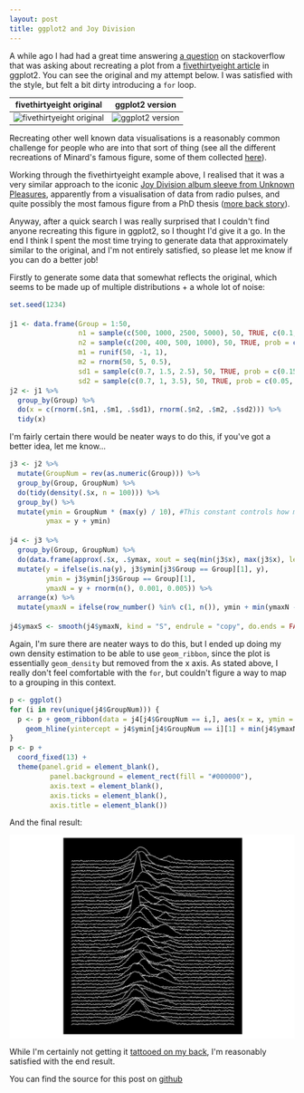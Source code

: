 ```yaml
---
layout: post
title: ggplot2 and Joy Division
---
```


A while ago I had had a great time answering [a question](http://stackoverflow.com/questions/33619980/spread-out-density-plots-with-ggplot/33620860#33620860) on stackoverflow that was asking about recreating a plot from a [fivethirtyeight article](http://fivethirtyeight.com/features/the-most-conservative-and-most-liberal-elite-law-schools/?ex_cid=538twitter) in ggplot2. You can see the original and my attempt below. I was satisfied with the style, but felt a bit dirty introducing a `for` loop.

fivethirtyeight original | ggplot2 version
|-------------------------|-------------------|
<img src="https://espnfivethirtyeight.files.wordpress.com/2014/12/roeder-feature-lawschools1.png?w=575" alt="fivethirtyeight original" style="height: 400px;"/> | <img src="http://i.stack.imgur.com/jT65k.png" alt="ggplot2 version" style="height: 400px;"/>

Recreating other well known data visualisations is a reasonably common challenge for people who are into that sort of thing (see all the different recreations of Minard's famous figure, some of them collected [here](http://www.datavis.ca/gallery/re-minard.php)).

Working through the fivethirtyeight example above, I realised that it was a very similar approach to the iconic [Joy Division album sleeve from Unknown Pleasures](https://en.wikipedia.org/wiki/Unknown_Pleasures), apparently from a visualisation of data from radio pulses, and quite possibly the most famous figure from a PhD thesis ([more back story](http://thecreatorsproject.vice.com/blog/the-story-behind-joy-divisions-iconic-iunknown-pleasuresi-album-cover)).

Anyway, after a quick search I was really surprised that I couldn't find anyone recreating this figure in ggplot2, so I thought I'd give it a go. In the end I think I spent the most time trying to generate data that approximately similar to the original, and I'm not entirely satisfied, so please let me know if you can do a better job!



Firstly to generate some data that somewhat reflects the original, which seems to be made up of multiple distributions + a whole lot of noise:


```r
set.seed(1234)

j1 <- data.frame(Group = 1:50, 
                 n1 = sample(c(500, 1000, 2500, 5000), 50, TRUE, c(0.1, 0.2, 0.4, 0.3)),
                 n2 = sample(c(200, 400, 500, 1000), 50, TRUE, prob = c(0.3, 0.5, 0.15, 0.05)),
                 m1 = runif(50, -1, 1),
                 m2 = rnorm(50, 5, 0.5),
                 sd1 = sample(c(0.7, 1.5, 2.5), 50, TRUE, prob = c(0.15, 0.5, 0.35)),
                 sd2 = sample(c(0.7, 1, 3.5), 50, TRUE, prob = c(0.05, 0.6, 0.35)))
j2 <- j1 %>% 
  group_by(Group) %>% 
  do(x = c(rnorm(.$n1, .$m1, .$sd1), rnorm(.$n2, .$m2, .$sd2))) %>% 
  tidy(x)
```

I'm fairly certain there would be neater ways to do this, if you've got a better idea, let me know...


```r
j3 <- j2 %>% 
  mutate(GroupNum = rev(as.numeric(Group))) %>% 
  group_by(Group, GroupNum) %>% 
  do(tidy(density(.$x, n = 100))) %>% 
  group_by() %>% 
  mutate(ymin = GroupNum * (max(y) / 10), #This constant controls how much overlap between groups there is
         ymax = y + ymin)

j4 <- j3 %>% 
  group_by(Group, GroupNum) %>% 
  do(data.frame(approx(.$x, .$ymax, xout = seq(min(j3$x), max(j3$x), length.out = 250)))) %>% 
  mutate(y = ifelse(is.na(y), j3$ymin[j3$Group == Group][1], y),
         ymin = j3$ymin[j3$Group == Group][1],
         ymaxN = y + rnorm(n(), 0.001, 0.005)) %>% 
  arrange(x) %>% 
  mutate(ymaxN = ifelse(row_number() %in% c(1, n()), ymin + min(ymaxN - ymin), ymaxN))

j4$ymaxS <- smooth(j4$ymaxN, kind = "S", endrule = "copy", do.ends = FALSE)
```

Again, I'm sure there are neater ways to do this, but I ended up doing my own density estimation to be able to use `geom_ribbon`, since the plot is essentially `geom_density` but removed from the x axis. As stated above, I really don't feel comfortable with the `for`, but couldn't figure a way to map to a grouping in this context.


```r
p <- ggplot()
for (i in rev(unique(j4$GroupNum))) {
  p <- p + geom_ribbon(data = j4[j4$GroupNum == i,], aes(x = x, ymin = ymin + min(j4$ymaxN - j4$ymin), ymax = ymaxS, group = GroupNum), colour = "#F0F0F0", fill = "black") +
    geom_hline(yintercept = j4$ymin[j4$GroupNum == i][1] + min(j4$ymaxN - j4$ymin), colour = "#000000")
}
p <- p + 
  coord_fixed(13) +
  theme(panel.grid = element_blank(),
          panel.background = element_rect(fill = "#000000"),
          axis.text = element_blank(),
          axis.ticks = element_blank(),
          axis.title = element_blank())
```

And the final result:

<img src="../figure/print_plot-1.png" title="plot of chunk print_plot" alt="plot of chunk print_plot" style="display: block; margin: auto auto auto 0;" />

While I'm certainly not getting it [tattooed on my back](http://ajournalofmusicalthings.com/an-epic-joy-division-tattoo/), I'm reasonably satisfied with the end result. 

You can find the source for this post on [github](https://github.com/alexwhan/alexwhan.github.io/blob/master/_source/2016-03-24-joy-division-plot.Rmd)
